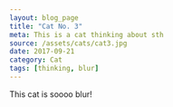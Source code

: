 ```yaml
---
layout: blog_page
title: "Cat No. 3"
meta: This is a cat thinking about sth
source: /assets/cats/cat3.jpg
date: 2017-09-21
category: Cat
tags: [thinking, blur]
---
```


This cat is soooo blur!